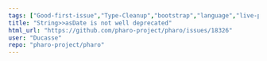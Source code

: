 ```yaml
---
tags: ["Good-first-issue","Type-Cleanup","bootstrap","language","live-programming","mit","object-oriented-programming","pharo","reflective","summer-school","tools"]
title: "String>>asDate is not well deprecated"
html_url: "https://github.com/pharo-project/pharo/issues/18326"
user: "Ducasse"
repo: "pharo-project/pharo"
---
```


